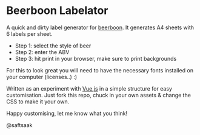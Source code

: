 # Beerboon Labelator

A quick and dirty label generator for [beerboon](http://beerboon.co). It generates A4 sheets with 6 labels per sheet.

- Step 1: select the style of beer
- Step 2: enter the ABV
- Step 3: hit print in your browser, make sure to print backgrounds

For this to look great you will need to have the necessary fonts installed on your computer (licenses..) :)

Written as an experiment with [Vue.js](https://vuejs.org) in a simple structure for easy customisation.
Just fork this repo, chuck in your own assets & change the CSS to make it your own.

Happy customising, let me know what you think!

@saftsaak
